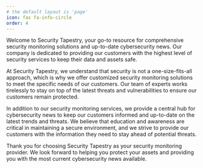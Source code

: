 ```yaml
---
# the default layout is 'page'
icon: fas fa-info-circle
order: 4
---
```


<!-- > Add Markdown syntax content to file `_tabs/about.md`{: .filepath } and it will show up on this page. -->
<!-- {: .prompt-tip } -->

Welcome to Security Tapestry, your go-to resource for comprehensive security monitoring solutions and up-to-date cybersecurity news. Our company is dedicated to providing our customers with the highest level of security services to keep their data and assets safe.

At Security Tapestry, we understand that security is not a one-size-fits-all approach, which is why we offer customized security monitoring solutions to meet the specific needs of our customers. Our team of experts works tirelessly to stay on top of the latest threats and vulnerabilities to ensure our customers remain protected.

In addition to our security monitoring services, we provide a central hub for cybersecurity news to keep our customers informed and up-to-date on the latest trends and threats. We believe that education and awareness are critical in maintaining a secure environment, and we strive to provide our customers with the information they need to stay ahead of potential threats.

Thank you for choosing Security Tapestry as your security monitoring provider. We look forward to helping you protect your assets and providing you with the most current cybersecurity news available.
